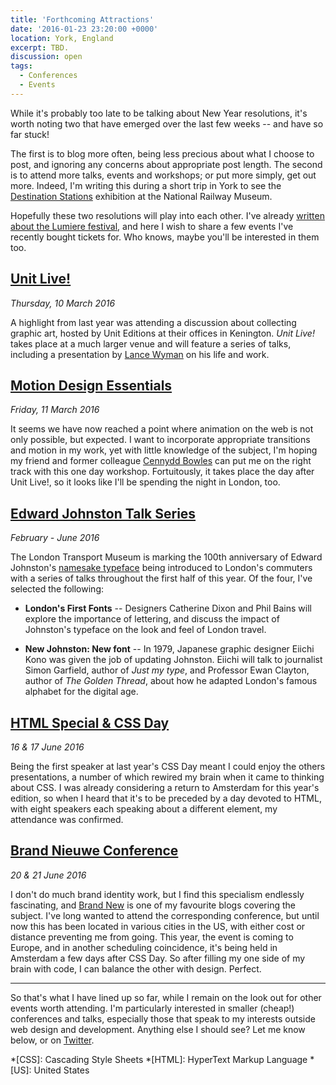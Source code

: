 ```yaml
---
title: 'Forthcoming Attractions'
date: '2016-01-23 23:20:00 +0000'
location: York, England
excerpt: TBD.
discussion: open
tags:
  - Conferences
  - Events
---
```

While it's probably too late to be talking about New Year resolutions, it's worth noting two that have emerged over the last few weeks -- and have so far stuck!

The first is to blog more often, being less precious about what I choose to post, and ignoring any concerns about appropriate post length. The second is to attend more talks, events and workshops; or put more simply, get out more. Indeed, I'm writing this during a short trip in York to see the [Destination Stations][1] exhibition at the National Railway Museum.

Hopefully these two resolutions will play into each other. I've already [written about the Lumiere festival][2], and here I wish to share a few events I've recently bought tickets for. Who knows, maybe you'll be interested in them too.

## [Unit Live!][3]
*Thursday, 10 March 2016*

A highlight from last year was attending a discussion about collecting graphic art, hosted by Unit Editions at their offices in Kenington. *Unit Live!* takes place at a much larger venue and will feature a series of talks, including a presentation by [Lance Wyman][4] on his life and work.

## [Motion Design Essentials][5]
*Friday, 11 March 2016*

It seems we have now reached a point where animation on the web is not only possible, but expected. I want to incorporate appropriate transitions and motion in my work, yet with little knowledge of the subject, I'm hoping my friend and former colleague [Cennydd Bowles][6] can put me on the right track with this one day workshop. Fortuitously, it takes place the day after Unit Live!, so it looks like I'll be spending the night in London, too.

## [Edward Johnston Talk Series][7]
*February - June 2016*

The London Transport Museum is marking the 100th anniversary of Edward Johnston's [namesake typeface][8] being introduced to London's commuters with a series of talks throughout the first half of this year. Of the four, I've selected the following:

* **London's First Fonts** -- Designers Catherine Dixon and Phil Bains will explore the importance of lettering, and discuss the impact of Johnston's typeface on the look and feel of London travel.

* **New Johnston: New font** -- In 1979, Japanese graphic designer Eiichi Kono was given the job of updating Johnston. Eiichi will talk to journalist Simon Garfield, author of <cite>Just my type</cite>, and Professor Ewan Clayton, author of <cite>The Golden Thread</cite>, about how he adapted London's famous alphabet for the digital age.

## [HTML Special & CSS Day][10]
*16 & 17 June 2016*

Being the first speaker at last year's CSS Day meant I could enjoy the others presentations, a number of which rewired my brain when it came to thinking about CSS. I was already considering a return to Amsterdam for this year's edition, so when I heard that it's to be preceded by a day devoted to HTML, with eight speakers each speaking about a different element, my attendance was confirmed.

## [Brand Nieuwe Conference][11]
*20 & 21 June 2016*

I don't do much brand identity work, but I find this specialism endlessly fascinating, and [Brand New][12] is one of my favourite blogs covering the subject. I've long wanted to attend the corresponding conference, but until now this has been located in various cities in the US, with either cost or distance preventing me from going. This year, the event is coming to Europe, and in another scheduling coincidence, it's being held in Amsterdam a few days after CSS Day. So after filling my one side of my brain with code, I can balance the other with design. Perfect.

* * *

So that's what I have lined up so far, while I remain on the look out for other events worth attending. I'm particularly interested in smaller (cheap!) conferences and talks, especially those that speak to my interests outside web design and development. Anything else I should see? Let me know below, or on [Twitter][13].

[1]: http://www.nrm.org.uk/PlanaVisit/Events/destination-stations.aspx
[2]: /2016/01/lumiere
[3]: https://www.eventbrite.co.uk/e/unit-live-tickets-20859046971
[4]: http://www.lancewyman.com
[5]: https://ti.to/cennydd/motion-design-essentials-london-march-2016
[6]: http://www.cennydd.com
[7]: http://www.ltmuseum.co.uk/whats-on/events-calendar#johnston
[8]: https://en.wikipedia.org/wiki/Johnston_(typeface)
[10]: http://cssday.nl/2016
[11]: https://underconsideration.com/brandnieuweconference/
[12]: https://underconsideration.com/brandnew/
[13]: https://twitter.com/paulrobertlloyd

*[CSS]: Cascading Style Sheets
*[HTML]: HyperText Markup Language
*[US]: United States

